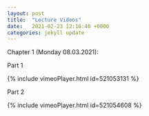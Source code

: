 ```yaml
---
layout: post
title:  "Lecture Videos"
date:   2021-02-23 12:16:40 +0000
categories: jekyll update
---
```

Chapter 1 (Monday 08.03.2021):

Part 1

{% include vimeoPlayer.html id=521053131 %}

Part 2

{% include vimeoPlayer.html id=521054608 %}

